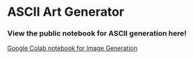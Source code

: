 # ASCII Art Generator

### View the public notebook for ASCII generation here!
[Google Colab notebook for Image Generation](https://colab.research.google.com/github/Harrison-Ward/pixelator/blob/main/main/ascii_generator.ipynb)
